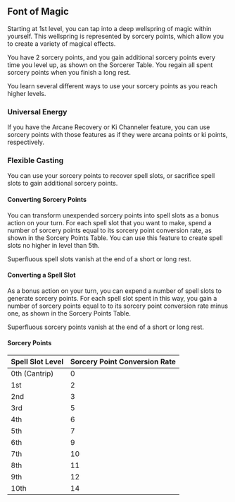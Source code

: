 ## Font of Magic
Starting at 1st level, you can tap into a deep wellspring of magic within yourself.
This wellspring is represented by sorcery points, which allow you to create a variety of magical effects.

You have 2 sorcery points, and you gain additional sorcery points every time you level up, as shown on the Sorcerer Table.
You regain all spent sorcery points when you finish a long rest.

You learn several different ways to use your sorcery points as you reach higher levels.

### Universal Energy
If you have the Arcane Recovery or Ki Channeler feature, you can use sorcery points with those features as if they were arcana points or ki points, respectively.

### Flexible Casting
You can use your sorcery points to recover spell slots, or sacrifice spell slots to gain additional sorcery points.

#### Converting Sorcery Points
You can transform unexpended sorcery points into spell slots as a bonus action on your turn.
For each spell slot that you want to make, spend a number of sorcery points equal to its sorcery point conversion rate, as shown in the Sorcery Points Table.
You can use this feature to create spell slots no higher in level than 5th.

Superfluous spell slots vanish at the end of a short or long rest.

#### Converting a Spell Slot
As a bonus action on your turn, you can expend a number of spell slots to generate sorcery points.
For each spell slot spent in this way, you gain a number of sorcery points equal to to its sorcery point conversion rate minus one, as shown in the Sorcery Points Table.

Superfluous sorcery points vanish at the end of a short or long rest.

#### Sorcery Points
| Spell Slot Level | Sorcery Point Conversion Rate |
|------------------|-------------------------------|
| 0th (Cantrip)    | 0                             |
| 1st              | 2                             |
| 2nd              | 3                             |
| 3rd              | 5                             |
| 4th              | 6                             |
| 5th              | 7                             |
| 6th              | 9                             |
| 7th              | 10                            |
| 8th              | 11                            |
| 9th              | 12                            |
| 10th             | 14                            |

<!--

-<< CHANGES >>-
- added conversion rates for spells of higher in level than 5th
- increased payout for converting spell slots to sorcery points
- you can now convert multiple spell slots at once
- you can now generate multiple spell slots at once
- but you can't do both at once
- increased pool of sorcery points to 1.5 times your level

-<< TODO >>-
- reword confusing rules

-<< COMMENTARY >>-
- the sorcery point tax was too high in vanilla, so it was lowered.
- low-level spells experience a higher tax than high-level spell slots.
- thus, creating low-level spell slots from a high level spell slot is easy.
- creating a high-level spell slot from many low level spell-slots is hard.

-->
